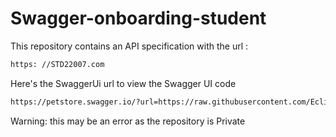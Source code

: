 # Swagger-onboarding-student

This repository contains an API specification with the url : 

```sh
https: //STD22007.com 
```
Here's the SwaggerUi url to view the Swagger UI code

```sh
https://petstore.swagger.io/?url=https://raw.githubusercontent.com/Eclisher/Swagger-onboarding-student/main/student.yaml#
```

Warning: this may be an error as the repository is Private
